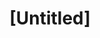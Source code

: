 ---
pid: PT190
title: "[Untitled]"
location_transcription: Lehigh Av - Germantown Ave
zipcode: '19133'
outside_phl: 
neighborhood: Fairhill,North Philadelphia
age: '41'
age_range: 40-49
instagram: 
image_file_name: PT_190.jpg
proposal_transcription: |-
  Demuestv tu culturea no tives La Basura En La Calle
  //God Bless All Races//
topic: Race Ethnicity
topic_summary: '0'
type: Other No Form
keywords_other: 
credit: Jose Villalobas LLDM
image_labels: 
twitter: 
facebook: 
permalink: "/monuments/pt190/"
layout: item-page
---